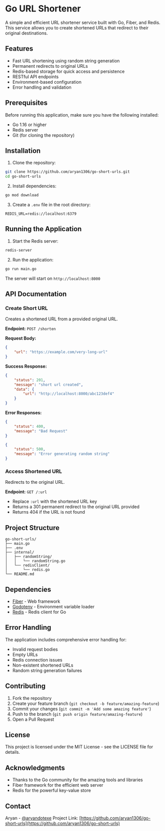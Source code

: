 # Go URL Shortener

A simple and efficient URL shortener service built with Go, Fiber, and Redis. This service allows you to create shortened URLs that redirect to their original destinations.

## Features

- Fast URL shortening using random string generation
- Permanent redirects to original URLs
- Redis-based storage for quick access and persistence
- RESTful API endpoints
- Environment-based configuration
- Error handling and validation

## Prerequisites

Before running this application, make sure you have the following installed:

- Go 1.16 or higher
- Redis server
- Git (for cloning the repository)

## Installation

1. Clone the repository:
```bash
git clone https://github.com/aryan1306/go-short-urls.git
cd go-short-urls
```

2. Install dependencies:
```bash
go mod download
```

3. Create a `.env` file in the root directory:
```env
REDIS_URL=redis://localhost:6379
```

## Running the Application

1. Start the Redis server:
```bash
redis-server
```

2. Run the application:
```bash
go run main.go
```

The server will start on `http://localhost:8000`

## API Documentation

### Create Short URL

Creates a shortened URL from a provided original URL.

**Endpoint:** `POST /shorten`

**Request Body:**
```json
{
    "url": "https://example.com/very-long-url"
}
```

**Success Response:**
```json
{
    "status": 201,
    "message": "short url created",
    "data": {
        "url": "http://localhost:8000/abc123def4"
    }
}
```

**Error Responses:**
```json
{
    "status": 400,
    "message": "Bad Request"
}
```
```json
{
    "status": 500,
    "message": "Error generating random string"
}
```

### Access Shortened URL

Redirects to the original URL.

**Endpoint:** `GET /:url`

- Replace `:url` with the shortened URL key
- Returns a 301 permanent redirect to the original URL provided
- Returns 404 if the URL is not found

## Project Structure

```
go-short-urls/
├── main.go
├── .env
├── internal/
│   ├── randomString/
│   │   └── randomString.go
│   └── redisClient/
│       └── redis.go
└── README.md
```

## Dependencies

- [Fiber](https://github.com/gofiber/fiber/v2) - Web framework
- [Godotenv](https://github.com/joho/godotenv) - Environment variable loader
- [Redis](https://github.com/go-redis/redis) - Redis client for Go

## Error Handling

The application includes comprehensive error handling for:
- Invalid request bodies
- Empty URLs
- Redis connection issues
- Non-existent shortened URLs
- Random string generation failures

## Contributing

1. Fork the repository
2. Create your feature branch (`git checkout -b feature/amazing-feature`)
3. Commit your changes (`git commit -m 'Add some amazing feature'`)
4. Push to the branch (`git push origin feature/amazing-feature`)
5. Open a Pull Request

## License

This project is licensed under the MIT License - see the LICENSE file for details.

## Acknowledgments

- Thanks to the Go community for the amazing tools and libraries
- Fiber framework for the efficient web server
- Redis for the powerful key-value store

## Contact

Aryan - [@aryandotexe](https://twitter.com/aryandotexe)
Project Link: [https://github.com/aryan1306/go-short-urls](https://github.com/aryan1306/go-short-urls)
